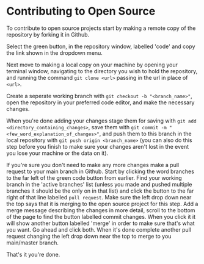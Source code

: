 # Contributing to Open Source

To contribute to open source projects start by making a remote copy of the repository by forking it in Github.

Select the green button, in the repository window, labelled 'code' and copy the link shown in the dropdown menu.

Next move to making a local copy on your machine by opening your terminal window, navigating to the directory you wish to hold the repository, and running the command `git clone <url>` passing in the url in place of `<url>`.

Create a seperate working branch with `git checkout -b "<branch_name>"`, open the repository in your preferred code editor, and make the necessary changes.

When you're done adding your changes stage them for saving with `git add <directory_containing_changes>`, save them with `git commit -m "<few_word_explanation_of_changes>"`, and push them to this branch in the local repository with `git push origin <branch_name>` (you can also do this step before you finish to make sure your changes aren't lost in the event you lose your machine or the data on it).

If you're sure you don't need to make any more changes make a pull request to your main branch in Github. Start by clicking the word branches to the far left of the green code button from earlier. Find your working branch in the 'active branches' list (unless you made and pushed multiple branches it should be the only on in that list) and click the button to the far right of that line labelled `pull request`. Make sure the left drop down near the top says that it is merging to the open source project for this step. Add a merge message describing the changes in more detail, scroll to the bottom of the page to find the button labelled commit changes. When you click it it will show another button labelled 'merge' in order to make sure that's what you want. Go ahead and click both. When it's done complete another pull request changing the left drop down near the top to merge to you main/master branch.

That's it you're done.